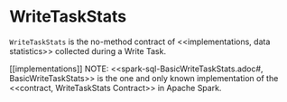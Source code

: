 # WriteTaskStats

`WriteTaskStats` is the no-method contract of <<implementations, data statistics>> collected during a Write Task.

[[implementations]]
NOTE: <<spark-sql-BasicWriteTaskStats.adoc#, BasicWriteTaskStats>> is the one and only known implementation of the <<contract, WriteTaskStats Contract>> in Apache Spark.
